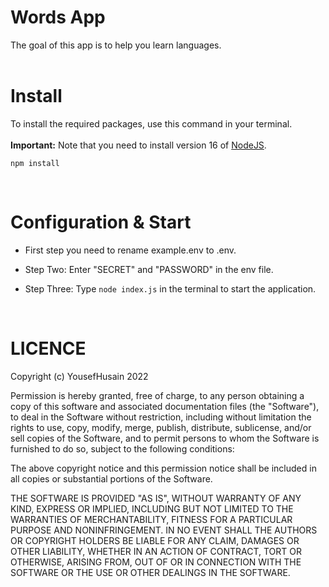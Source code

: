 # Words App
The goal of this app is to help you learn languages.
<br>
<br>
# Install
To install the required packages, use this command in your terminal.
<br><br>
**Important:** Note that you need to install version 16 of [NodeJS](https://nodejs.org/en/download/).
```sh-session
npm install
```

<br>

# Configuration & Start
- First step you need to rename example.env to .env.

- Step Two: Enter "SECRET" and "PASSWORD" in the env file.

- Step Three: Type `node index.js` in the terminal to start the application.

<br>

# LICENCE
Copyright (c) YousefHusain 2022

Permission is hereby granted, free of charge, to any person obtaining a
copy of this software and associated documentation files (the "Software"),
to deal in the Software without restriction, including without limitation
the rights to use, copy, modify, merge, publish, distribute, sublicense,
and/or sell copies of the Software, and to permit persons to whom the
Software is furnished to do so, subject to the following conditions:

The above copyright notice and this permission notice shall be included in
all copies or substantial portions of the Software.

THE SOFTWARE IS PROVIDED "AS IS", WITHOUT WARRANTY OF ANY KIND, EXPRESS OR
IMPLIED, INCLUDING BUT NOT LIMITED TO THE WARRANTIES OF MERCHANTABILITY,
FITNESS FOR A PARTICULAR PURPOSE AND NONINFRINGEMENT. IN NO EVENT SHALL THE
AUTHORS OR COPYRIGHT HOLDERS BE LIABLE FOR ANY CLAIM, DAMAGES OR OTHER
LIABILITY, WHETHER IN AN ACTION OF CONTRACT, TORT OR OTHERWISE, ARISING
FROM, OUT OF OR IN CONNECTION WITH THE SOFTWARE OR THE USE OR OTHER
DEALINGS IN THE SOFTWARE.